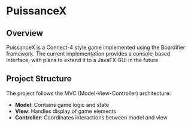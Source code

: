 # PuissanceX

## Overview

PuissanceX is a Connect-4 style game implemented using the Boardifier framework. The current implementation provides a console-based interface, with plans to extend it to a JavaFX GUI in the future.

## Project Structure

The project follows the MVC (Model-View-Controller) architecture:

- **Model**: Contains game logic and state
- **View**: Handles display of game elements
- **Controller**: Coordinates interactions between model and view

